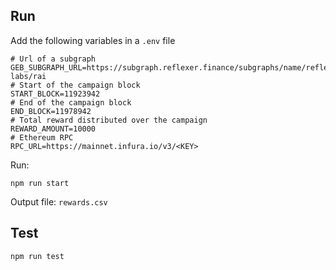 ## Run

Add the following variables in a `.env` file

```
# Url of a subgraph
GEB_SUBGRAPH_URL=https://subgraph.reflexer.finance/subgraphs/name/reflexer-labs/rai
# Start of the campaign block
START_BLOCK=11923942
# End of the campaign block
END_BLOCK=11978942
# Total reward distributed over the campaign
REWARD_AMOUNT=10000
# Ethereum RPC
RPC_URL=https://mainnet.infura.io/v3/<KEY>
```

Run:

```
npm run start
```

Output file: `rewards.csv`

## Test

```
npm run test
```
